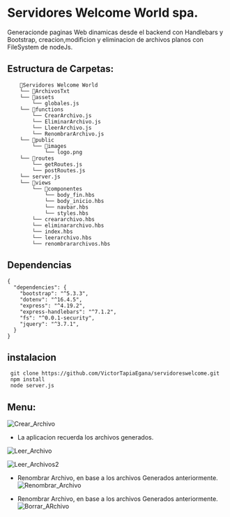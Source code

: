 
# Servidores Welcome World spa.

Generacionde paginas Web dinamicas desde el backend con Handlebars y Bootstrap, creacion,modificion y eliminacion de archivos planos con FileSystem de nodeJs.  

## Estructura de Carpetas:
```
    📁Servidores Welcome World        
    └── 📁ArchivosTxt        
    └── 📁assets         
        └── globales.js
    └── 📁functions
        └── CrearArchivo.js
        └── EliminarArchivo.js
        └── LleerArchivo.js
        └── RenombrarArchivo.js    
    └── 📁public
        └── 📁images            
            └── logo.png    
    └── 📁routes
        └── getRoutes.js
        └── postRoutes.js
    └── server.js
    └── 📁views
        └── 📁componentes
            └── body_fin.hbs
            └── body_inicio.hbs
            └── navbar.hbs
            └── styles.hbs
        └── creararchivo.hbs
        └── eliminararchivo.hbs
        └── index.hbs
        └── leerarchivo.hbs
        └── renombrararchivos.hbs
```

## Dependencias
```
{
  "dependencies": {
    "bootstrap": "^5.3.3",
    "dotenv": "^16.4.5",
    "express": "^4.19.2",
    "express-handlebars": "^7.1.2",
    "fs": "^0.0.1-security",
    "jquery": "^3.7.1",   
  }
}

```

## instalacion
```
 git clone https://github.com/VictorTapiaEgana/servidoreswelcome.git
 npm install
 node server.js
```

## Menu:

![Crear_Archivo](https://raw.githubusercontent.com/VictorTapiaEgana/servidoreswelcome/master/assets/github/crear.png)
- La aplicacion recuerda los archivos generados.

![Leer_Archivo](https://raw.githubusercontent.com/VictorTapiaEgana/servidoreswelcome/master/assets/github/leer_2.png)

![Leer_Archivos2](https://raw.githubusercontent.com/VictorTapiaEgana/servidoreswelcome/master/assets/github/leer_3.png)

- Renombrar Archivo, en base a los archivos Generados anteriormente.
![Renombrar_Archivo](https://raw.githubusercontent.com/VictorTapiaEgana/servidoreswelcome/master/assets/github/renombrar_1.png)

- Renombrar Archivo, en base a los archivos Generados anteriormente.
![Borrar_ARchivo](https://raw.githubusercontent.com/VictorTapiaEgana/servidoreswelcome/master/assets/github/eliminar.png)
